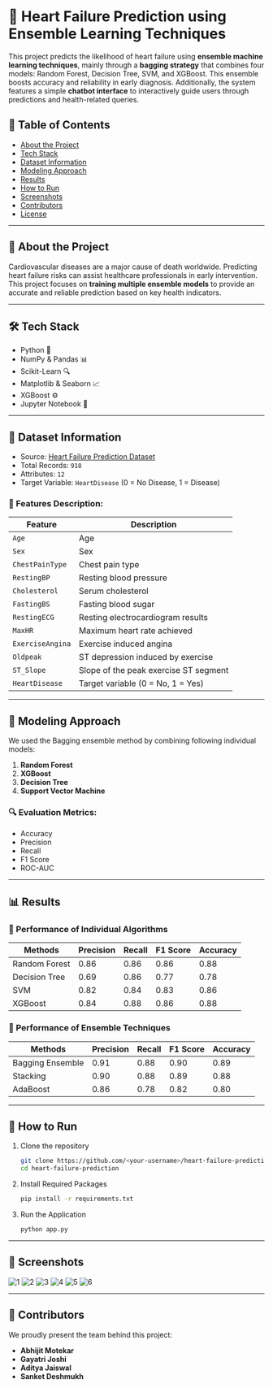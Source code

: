 # 💓 Heart Failure Prediction using Ensemble Learning Techniques

This project predicts the likelihood of heart failure using **ensemble machine learning techniques**, mainly through a **bagging strategy** that combines four models: Random Forest, Decision Tree, SVM, and XGBoost. This ensemble boosts accuracy and reliability in early diagnosis. Additionally, the system features a simple **chatbot interface** to interactively guide users through predictions and health-related queries.



## 📌 Table of Contents

- [About the Project](#about-the-project)
- [Tech Stack](#tech-stack)
- [Dataset Information](#dataset-information)
- [Modeling Approach](#modeling-approach)
- [Results](#results)
- [How to Run](#how-to-run)
- [Screenshots](#screenshots)
- [Contributors](#contributors)
- [License](#license)

---

## 📖 About the Project

Cardiovascular diseases are a major cause of death worldwide. Predicting heart failure risks can assist healthcare professionals in early intervention. This project focuses on **training multiple ensemble models** to provide an accurate and reliable prediction based on key health indicators.

---

## 🛠️ Tech Stack

- Python 🐍
- NumPy & Pandas 📊
- Scikit-Learn 🔍
- Matplotlib & Seaborn 📈
- XGBoost ⚙️
- Jupyter Notebook 📓

---

## 🧾 Dataset Information

- Source: [Heart Failure Prediction Dataset](https://www.kaggle.com/datasets/fedesoriano/heart-failure-prediction)
- Total Records: `918`
- Attributes: `12`
- Target Variable: `HeartDisease` (0 = No Disease, 1 = Disease)

### 📌 Features Description:

| Feature         | Description                             |
|-----------------|-----------------------------------------|
| `Age`           | Age                                     |
| `Sex`           | Sex                                     |
| `ChestPainType` | Chest pain type                         |
| `RestingBP`     | Resting blood pressure                  |
| `Cholesterol`   | Serum cholesterol                       |
| `FastingBS`     | Fasting blood sugar                     |
| `RestingECG`    | Resting electrocardiogram results       |
| `MaxHR`         | Maximum heart rate achieved             |
| `ExerciseAngina`| Exercise induced angina                 |
| `Oldpeak`       | ST depression induced by exercise       |
| `ST_Slope`      | Slope of the peak exercise ST segment   |
| `HeartDisease`  | Target variable (0 = No, 1 = Yes)       |


---

## 🧠 Modeling Approach

We used the Bagging ensemble method by combining following individual models:

1. **Random Forest**
2. **XGBoost**
3. **Decision Tree**
4. **Support Vector Machine**

### 🔍 Evaluation Metrics:
- Accuracy
- Precision
- Recall
- F1 Score
- ROC-AUC

---

## 📊 Results

### 🔹 Performance of Individual Algorithms

| Methods        | Precision | Recall | F1 Score | Accuracy |
|----------------|-----------|--------|----------|----------|
| Random Forest  | 0.86      | 0.86   | 0.86     | 0.88     |
| Decision Tree  | 0.69      | 0.86   | 0.77     | 0.78     |
| SVM            | 0.82      | 0.84   | 0.83     | 0.86     |
| XGBoost        | 0.84      | 0.88   | 0.86     | 0.88     |

### 🔹 Performance of Ensemble Techniques

| Methods             | Precision | Recall | F1 Score | Accuracy |
|---------------------|-----------|--------|----------|----------|
| Bagging Ensemble    | 0.91      | 0.88   | 0.90     | 0.89     |
| Stacking            | 0.90      | 0.88   | 0.89     | 0.88     |
| AdaBoost            | 0.86      | 0.78   | 0.82     | 0.80     |


---

## 🚀 How to Run

1. Clone the repository  
   ```bash
   git clone https://github.com/<your-username>/heart-failure-prediction.git
   cd heart-failure-prediction

2. Install Required Packages  
   ```bash
   pip install -r requirements.txt

2. Run the Application  
   ```bash
   python app.py

---

## 📸 Screenshots
![1](https://github.com/user-attachments/assets/781782ce-1955-45b1-9e07-3bec583859a0)
![2](https://github.com/user-attachments/assets/043ac1cc-3545-48c7-9f3f-0f5d4e295a32)
![3](https://github.com/user-attachments/assets/2fc14bc9-e005-4143-a42a-b36526c88924)
![4](https://github.com/user-attachments/assets/28f7b092-3b78-4225-96e0-8c2c5f3c53c3)
![5](https://github.com/user-attachments/assets/bcc4a84e-e7fb-407d-a652-f6246860c421)
![6](https://github.com/user-attachments/assets/3a5486f3-a4f6-438b-a218-87dd14fd3a5a)

---

## 👥 Contributors

We proudly present the team behind this project:

- **Abhijit Motekar**  
- **Gayatri Joshi**  
- **Aditya Jaiswal**  
- **Sanket Deshmukh**  

